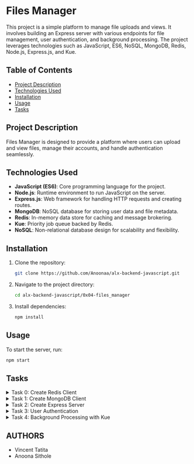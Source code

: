 # Files Manager

This project is a simple platform to manage file uploads and views. It involves building an Express server with various endpoints for file management, user authentication, and background processing. The project leverages technologies such as JavaScript, ES6, NoSQL, MongoDB, Redis, Node.js, Express.js, and Kue.

## Table of Contents
- [Project Description](#project-description)
- [Technologies Used](#technologies-used)
- [Installation](#installation)
- [Usage](#usage)
- [Tasks](#tasks)

## Project Description
Files Manager is designed to provide a platform where users can upload and view files, manage their accounts, and handle authentication seamlessly.

## Technologies Used
- **JavaScript (ES6)**: Core programming language for the project.
- **Node.js**: Runtime environment to run JavaScript on the server.
- **Express.js**: Web framework for handling HTTP requests and creating routes.
- **MongoDB**: NoSQL database for storing user data and file metadata.
- **Redis**: In-memory data store for caching and message brokering.
- **Kue**: Priority job queue backed by Redis.
- **NoSQL**: Non-relational database design for scalability and flexibility.

## Installation

1. Clone the repository:
   ```bash
   git clone https://github.com/Anoonaa/alx-backend-javascript.git
   ```
2. Navigate to the project directory:
   ```bash
   cd alx-backend-javascript/0x04-files_manager
   ```
3. Install dependencies:
   ```bash
   npm install
   ```

## Usage

To start the server, run:
```bash
npm start
```

## Tasks

<details>
  <summary>Task 0: Create Redis Client</summary>

  ### Description
  Implement a Redis client utility to manage Redis connections for caching and message brokering.
  
  ### Requirements
  - Use the `redis` package for Node.js.
  - The utility should handle errors and support reconnection logic.
</details>

<details>
  <summary>Task 1: Create MongoDB Client</summary>

  ### Description
  Implement a MongoDB client utility to manage database connections for storing user data and file metadata.

  ### Requirements
  - Use the `mongodb` package for Node.js.
  - The utility should support connection pooling and error handling.
</details>

<details>
  <summary>Task 2: Create Express Server</summary>

  ### Description
  Set up an Express server with various routes for file management, user authentication, and serving static content.

  ### Requirements
  - Implement routes for user registration, login, and file uploads.
  - Use middleware for error handling and authentication checks.
</details>

<details>
  <summary>Task 3: User Authentication</summary>

  ### Description
  Implement user authentication using session-based or token-based methods.

  ### Requirements
  - Use JWT for token-based authentication.
  - Secure user passwords with hashing (e.g., bcrypt).
</details>

<details>
  <summary>Task 4: Background Processing with Kue</summary>

  ### Description
  Implement background jobs using Kue to handle tasks like processing file uploads and sending notifications.

  ### Requirements
  - Integrate Kue for job management.
  - Ensure jobs are processed asynchronously and handle retries for failed jobs.
</details>

## AUTHORS
 - Vincent Tatita 
 - Anoona Sithole
